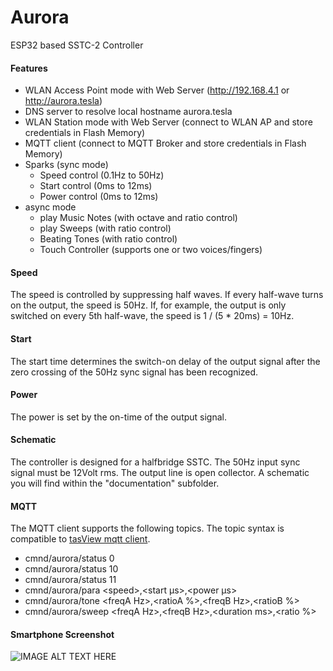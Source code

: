 # Aurora
ESP32 based SSTC-2 Controller
#### Features
* WLAN Access Point mode with Web Server (http://192.168.4.1 or http://aurora.tesla)
* DNS server to resolve local hostname aurora.tesla
* WLAN Station mode with Web Server (connect to WLAN AP and store credentials in Flash Memory)
* MQTT client (connect to MQTT Broker and store credentials in Flash Memory)
* Sparks (sync mode)
  * Speed control (0.1Hz to 50Hz)
  * Start control (0ms to 12ms)
  * Power control (0ms to 12ms)
* async mode
  * play Music Notes (with octave and ratio control)
  * play Sweeps (with ratio control)
  * Beating Tones (with ratio control)
  * Touch Controller (supports one or two voices/fingers)

#### Speed
The speed is controlled by suppressing half waves. If every half-wave turns on the output, the speed is 50Hz. If, for example, the output is only switched on every 5th half-wave, the speed is 1 / (5 * 20ms) = 10Hz.
#### Start
The start time determines the switch-on delay of the output signal after the zero crossing of the 50Hz sync signal has been recognized.
#### Power
The power is set by the on-time of the output signal.
#### Schematic
The controller is designed for a halfbridge SSTC. The 50Hz input sync signal must be 12Volt rms. The output line is open collector. A schematic you will find within the "documentation" subfolder.
#### MQTT
The MQTT client supports the following topics. The topic syntax is compatible to [tasView mqtt client](https://github.com/ErikDorstel/tasView).
* cmnd/aurora/status 0
* cmnd/aurora/status 10
* cmnd/aurora/status 11
* cmnd/aurora/para \<speed\>,\<start µs\>,\<power µs\>
* cmnd/aurora/tone \<freqA Hz\>,\<ratioA %\>,\<freqB Hz\>,\<ratioB %\>
* cmnd/aurora/sweep \<freqA Hz\>,\<freqB Hz\>,\<duration ms\>,\<ratio %\>
 
#### Smartphone Screenshot
![IMAGE ALT TEXT HERE](https://www.dorstel.de/github/Aurora_v1.5.png)
